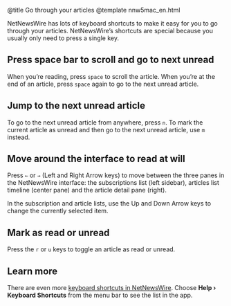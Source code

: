@title Go through your articles
@template nnw5mac_en.html

NetNewsWire has lots of keyboard shortcuts to make it easy for you to go through your articles. NetNewsWire’s shortcuts are special because you usually only need to press a single key.


Press space bar to scroll and go to next unread
-----------------------------------------------

When you’re reading, press `space` to scroll the article. When you’re at the end of an article, press `space` again to go to the next unread article.


Jump to the next unread article
-------------------------------

To go to the next unread article from anywhere, press `n`. To mark the current article as unread and then go to the next unread article, use `m` instead.


Move around the interface to read at will
-----------------------------------------

Press `←` or `→` (Left and Right Arrow keys) to move between the three panes in the NetNewsWire interface: the subscriptions list (left sidebar), articles list timeline (center pane) and the article detail pane (right).

In the subscription and article lists, use the Up and Down Arrow keys to change the currently selected item.


Mark as read or unread
----------------------

Press the `r` or `u` keys to toggle an article as read or unread.


Learn more
----------

There are even more [keyboard shortcuts in NetNewsWire](keyboard-shortcuts). Choose **Help › Keyboard Shortcuts** from the menu bar to see the list in the app.